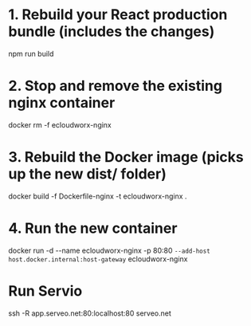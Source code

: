 # 1. Rebuild your React production bundle (includes the changes)
npm run build

# 2. Stop and remove the existing nginx container
docker rm -f ecloudworx-nginx

# 3. Rebuild the Docker image (picks up the new dist/ folder)
docker build -f Dockerfile-nginx -t ecloudworx-nginx .

# 4. Run the new container
docker run -d --name ecloudworx-nginx -p 80:80 `
  --add-host host.docker.internal:host-gateway `
  ecloudworx-nginx


# Run Servio

ssh -R app.serveo.net:80:localhost:80 serveo.net
